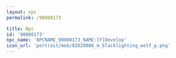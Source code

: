 ```yaml
---
layout: npc
permalink: /90000173

title: Npc
id: '90000173'
npc_name: 'NPCNAME_90000173_NAME:[F]Develop'
icon_url: 'portrait/mob/02020086_m_blacklighting_wolf_p.png'
---
```

